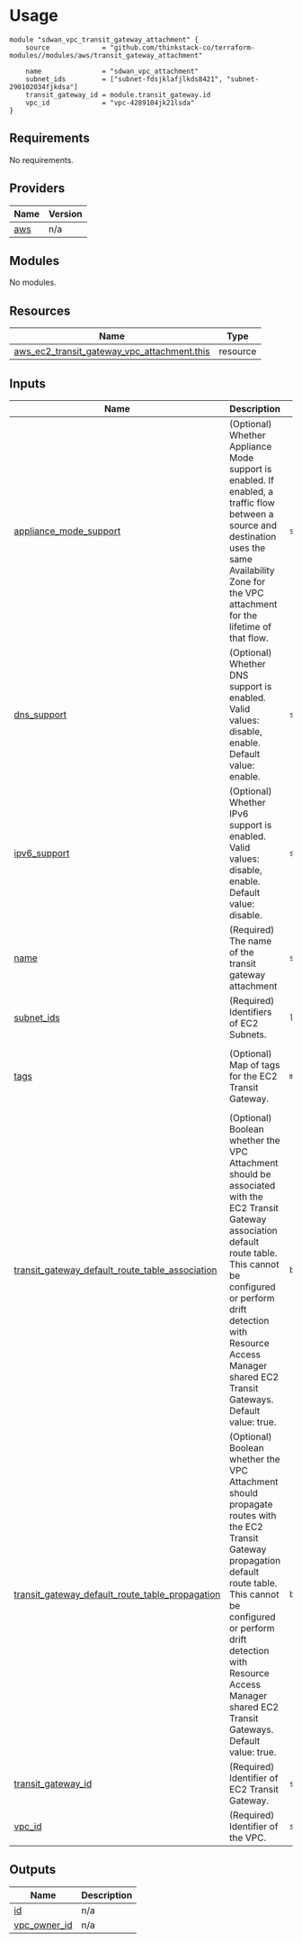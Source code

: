 # Usage
    module "sdwan_vpc_transit_gateway_attachment" {
        source             = "github.com/thinkstack-co/terraform-modules//modules/aws/transit_gateway_attachment"

        name               = "sdwan_vpc_attachment"
        subnet_ids         = ["subnet-fdsjklafjlkds8421", "subnet-290102034fjkdsa"]
        transit_gateway_id = module.transit_gateway.id
        vpc_id             = "vpc-4289104jk21lsda"
    }

<!-- BEGIN_TF_DOCS -->
## Requirements

No requirements.

## Providers

| Name | Version |
|------|---------|
| <a name="provider_aws"></a> [aws](#provider\_aws) | n/a |

## Modules

No modules.

## Resources

| Name | Type |
|------|------|
| [aws_ec2_transit_gateway_vpc_attachment.this](https://registry.terraform.io/providers/hashicorp/aws/latest/docs/resources/ec2_transit_gateway_vpc_attachment) | resource |

## Inputs

| Name | Description | Type | Default | Required |
|------|-------------|------|---------|:--------:|
| <a name="input_appliance_mode_support"></a> [appliance\_mode\_support](#input\_appliance\_mode\_support) | (Optional) Whether Appliance Mode support is enabled. If enabled, a traffic flow between a source and destination uses the same Availability Zone for the VPC attachment for the lifetime of that flow. | `string` | `"disable"` | no |
| <a name="input_dns_support"></a> [dns\_support](#input\_dns\_support) | (Optional) Whether DNS support is enabled. Valid values: disable, enable. Default value: enable. | `string` | `"enable"` | no |
| <a name="input_ipv6_support"></a> [ipv6\_support](#input\_ipv6\_support) | (Optional) Whether IPv6 support is enabled. Valid values: disable, enable. Default value: disable. | `string` | `"disable"` | no |
| <a name="input_name"></a> [name](#input\_name) | (Required) The name of the transit gateway attachment | `string` | n/a | yes |
| <a name="input_subnet_ids"></a> [subnet\_ids](#input\_subnet\_ids) | (Required) Identifiers of EC2 Subnets. | `list` | n/a | yes |
| <a name="input_tags"></a> [tags](#input\_tags) | (Optional) Map of tags for the EC2 Transit Gateway. | `map` | <pre>{<br>  "environment": "prod",<br>  "project": "core_infrastructure",<br>  "terraform": "true"<br>}</pre> | no |
| <a name="input_transit_gateway_default_route_table_association"></a> [transit\_gateway\_default\_route\_table\_association](#input\_transit\_gateway\_default\_route\_table\_association) | (Optional) Boolean whether the VPC Attachment should be associated with the EC2 Transit Gateway association default route table. This cannot be configured or perform drift detection with Resource Access Manager shared EC2 Transit Gateways. Default value: true. | `bool` | `true` | no |
| <a name="input_transit_gateway_default_route_table_propagation"></a> [transit\_gateway\_default\_route\_table\_propagation](#input\_transit\_gateway\_default\_route\_table\_propagation) | (Optional) Boolean whether the VPC Attachment should propagate routes with the EC2 Transit Gateway propagation default route table. This cannot be configured or perform drift detection with Resource Access Manager shared EC2 Transit Gateways. Default value: true. | `bool` | `true` | no |
| <a name="input_transit_gateway_id"></a> [transit\_gateway\_id](#input\_transit\_gateway\_id) | (Required) Identifier of EC2 Transit Gateway. | `string` | n/a | yes |
| <a name="input_vpc_id"></a> [vpc\_id](#input\_vpc\_id) | (Required) Identifier of the VPC. | `string` | n/a | yes |

## Outputs

| Name | Description |
|------|-------------|
| <a name="output_id"></a> [id](#output\_id) | n/a |
| <a name="output_vpc_owner_id"></a> [vpc\_owner\_id](#output\_vpc\_owner\_id) | n/a |
<!-- END_TF_DOCS -->